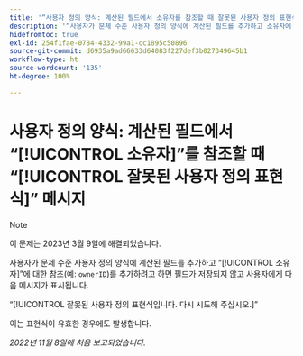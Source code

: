 ```yaml
---
title: '“사용자 정의 양식: 계산된 필드에서 소유자를 참조할 때 잘못된 사용자 정의 표현식 메시지”'
description: '“사용자가 문제 수준 사용자 정의 양식에 계산된 필드를 추가하고 소유자에 대한 참조(예: “ownerID”)를 추가하려고 하면 필드가 저장되지 않고 사용자에게 다음 메시지가 표시됩니다. 잘못된 사용자 정의 표현식입니다. 다시 시도해 주십시오.”'
hidefromtoc: true
exl-id: 254f1fae-0784-4332-99a1-cc1895c50896
source-git-commit: d6935a9ad66633d64083f227def3b027349645b1
workflow-type: ht
source-wordcount: '135'
ht-degree: 100%

---
```


# 사용자 정의 양식: 계산된 필드에서 “[!UICONTROL 소유자]”를 참조할 때 “[!UICONTROL 잘못된 사용자 정의 표현식]” 메시지

>[!NOTE]
>
>이 문제는 2023년 3월 9일에 해결되었습니다.

<!--
>[!NOTE]
>
>This issue was fixed on December 1, 2022.
-->

사용자가 문제 수준 사용자 정의 양식에 계산된 필드를 추가하고 “[!UICONTROL 소유자]”에 대한 참조(예: `ownerID`)를 추가하려고 하면 필드가 저장되지 않고 사용자에게 다음 메시지가 표시됩니다.

“[!UICONTROL 잘못된 사용자 정의 표현식입니다. 다시 시도해 주십시오.]”

이는 표현식이 유효한 경우에도 발생합니다.

_2022년 11월 8일에 처음 보고되었습니다._
